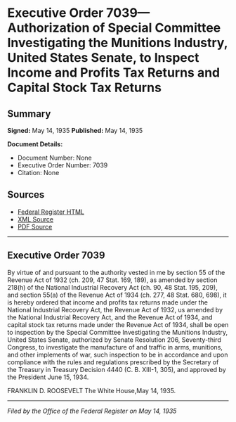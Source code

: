 # Executive Order 7039—Authorization of Special Committee Investigating the Munitions Industry, United States Senate, to Inspect Income and Profits Tax Returns and Capital Stock Tax Returns

## Summary

**Signed:** May 14, 1935
**Published:** May 14, 1935

**Document Details:**
- Document Number: None
- Executive Order Number: 7039
- Citation: None

## Sources
- [Federal Register HTML](https://www.presidency.ucsb.edu/documents/executive-order-7039-authorization-special-committee-investigating-the-munitions-industry)
- [XML Source](None)
- [PDF Source](None)

---

## Executive Order 7039

By virtue of and pursuant to the authority vested in me by section 55 of the Revenue Act of 1932 (ch. 209, 47 Stat. 169, 189), as amended by section 218(h) of the National Industrial Recovery Act (ch. 90, 48 Stat. 195, 209), and section 55(a) of the Revenue Act of 1934 (ch. 277, 48 Stat. 680, 698), it is hereby ordered that income and profits tax returns made under the National Industrial Recovery Act, the Revenue Act of 1932, us amended by the National Industrial Recovery Act, and the Revenue Act of 1934, and capital stock tax returns made under the Revenue Act of 1934, shall be open to inspection by the Special Committee Investigating the Munitions Industry, United States Senate, authorized by Senate Resolution 206, Seventy-third Congress, to investigate the manufacture of and traffic in arms, munitions, and other implements of war, such inspection to be in accordance and upon compliance with the rules and regulations prescribed by the Secretary of the Treasury in Treasury Decision 4440 (C. B. XIII-1, 305), and approved by the President June 15, 1934.

FRANKLIN D. ROOSEVELT
The White House,May 14, 1935.

---

*Filed by the Office of the Federal Register on May 14, 1935*
